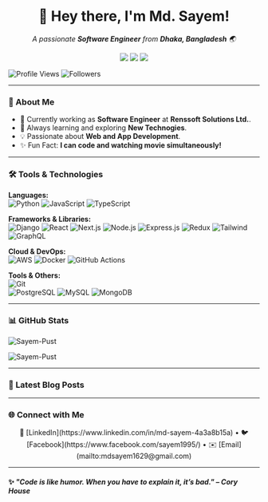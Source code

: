<h1 align="center">👋 Hey there, I'm Md. Sayem!</h1>  
<p align="center">
  <em>A passionate <strong>Software Engineer</strong> from <strong>Dhaka, Bangladesh</strong> 🌏</em>
</p>

<p align="center">
  <a href="https://www.linkedin.com/in/md-sayem-4a3a8b15a"><img src="https://img.shields.io/badge/-LinkedIn-blue?style=flat&logo=Linkedin&logoColor=white"></a>
  <a href="https://www.facebook.com/sayem1995"><img src="https://img.shields.io/badge/-Facebook-4267B2?style=flat&logo=facebook&logoColor=white"></a>
  <a href="mailto:mdsayem1629@gmail.com"><img src="https://img.shields.io/badge/-Email-D14836?style=flat&logo=gmail&logoColor=white"></a>
</p>

 <p>
    <img src="https://komarev.com/ghpvc/?username=Sayem-Pust&color=brightgreen&label=Profile+Views&style=flat" alt="Profile Views" />
    <img src="https://img.shields.io/github/followers/Sayem-Pust?label=Followers&style=social" alt="Followers" />
</p>

---

### 🚀 About Me  

- 💼 Currently working as **Software Engineer** at **Renssoft Solutions Ltd.**.  
- 🌱 Always learning and exploring **New Technogies**.  
- 💡 Passionate about **Web and App Development**.
- ✨ Fun Fact: **I can code and watching movie simultaneously!**

---

### 🛠️ Tools & Technologies  

**Languages:**  
![Python](https://img.shields.io/badge/-Python-3776AB?style=flat-square&logo=python&logoColor=white)
![JavaScript](https://img.shields.io/badge/-JavaScript-F7DF1E?style=flat-square&logo=javascript&logoColor=black)
![TypeScript](https://img.shields.io/badge/-TypeScript-007ACC?style=flat-square&logo=typescript&logoColor=white)

**Frameworks & Libraries:**  
![Django](https://img.shields.io/badge/-Django-092E20?style=flat-square&logo=django&logoColor=white)
![React](https://img.shields.io/badge/-React-61DAFB?style=flat-square&logo=react&logoColor=black)
![Next.js](https://img.shields.io/badge/-Next.js-000000?style=flat-square&logo=next.js&logoColor=white)
![Node.js](https://img.shields.io/badge/-Node-339933?style=flat&logo=node.js&logoColor=white)
![Express.js](https://img.shields.io/badge/Express-000000.svg?style=flat&logo=Express&logoColor=white)
![Redux](https://img.shields.io/badge/-Redux-764ABC?style=flat&logo=redux&logoColor=white)
![Tailwind](https://img.shields.io/badge/Tailwind%20CSS-06B6D4.svg?style=flat&logo=Tailwind-CSS&logoColor=white)
![GraphQL](https://img.shields.io/badge/GraphQL-E10098.svg?style=flat&logo=GraphQL&logoColor=white)

**Cloud & DevOps:**  
![AWS](https://img.shields.io/badge/-AWS-232F3E?style=flat-square&logo=amazon-aws&logoColor=white)
![Docker](https://img.shields.io/badge/-Docker-2496ED?style=flat-square&logo=docker&logoColor=white)
![GitHub Actions](https://img.shields.io/badge/-GitHub%20Actions-2088FF?style=flat-square&logo=github-actions&logoColor=white)

**Tools & Others:**  
![Git](https://img.shields.io/badge/-Git-F05032?style=flat-square&logo=git&logoColor=white)  
![PostgreSQL](https://img.shields.io/badge/-PostgreSQL-4169E1?style=flat-square&logo=postgresql&logoColor=white)
![MySQL](https://img.shields.io/badge/MySQL-4479A1.svg?style=flatdocker&logo=MySQL&logoColor=white)
![MongoDB](https://img.shields.io/badge/MongoDB-47A248.svg?style=flat&logo=MongoDB&logoColor=white)

---

### 📊 GitHub Stats  

<p><img align="center" src="https://github-readme-streak-stats.herokuapp.com/?user=Sayem-Pust&" alt="Sayem-Pust" /></p>
<p><img align="center" src="https://github-readme-stats.vercel.app/api/top-langs?username=Sayem-Pust&show_icons=true&locale=en&layout=compact" alt="Sayem-Pust" /></p>

---

### 📝 Latest Blog Posts  

<!-- BLOG-POST-LIST:START -->
<!-- - [How I Built a Full-Stack App with Django and React](https://yourblog.com/post1)
- [5 Tips for Clean Code Every Developer Should Know](https://yourblog.com/post2)
- [Debugging Like a Pro](https://yourblog.com/post3) -->
<!-- BLOG-POST-LIST:END -->

---

### 🌐 Connect with Me  

<p align="center">
  💼 [LinkedIn](https://www.linkedin.com/in/md-sayem-4a3a8b15a) • 🐦 [Facebook](https://www.facebook.com/sayem1995/) • ✉️ [Email](mailto:mdsayem1629@gmail.com)
</p>

---

#### ✨ *"Code is like humor. When you have to explain it, it’s bad." – Cory House*

